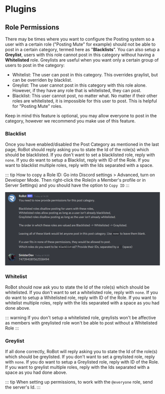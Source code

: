 # Plugins

## Role Permissions

There may be times where you want to configure the Posting system so a user with a certain role ("Posting Mute" for example) should not be able to post in a certain category, termed here as "**Blacklists**".  You can also setup a **Greylist**, users with this role cannot post in this category without having a **Whitelisted** role. Greylists are useful when you want only a certain group of users to post in the category:
* Whitelist: The user can post in this category. This overrides graylist, but can be overriden by blacklist.
* Greylist: The user cannot post in this category with this role alone. However, if they have any role that is whitelisted, they can post.
* Blacklist: This user cannot post, no matter what. No matter if their other roles are whitelisted, it is impossible for this user to post. This is helpful for "Posting Mute" roles.

Keep in mind this feature is optional, you may allow everyone to post in the category, however we recommend you make use of this feature.

### Blacklist

Once you have enabled/disabled the Post Category as mentioned in the last page, RoBot should reply asking you to state the Id of the role(s) which should be blacklisted. If you don't want to set a blacklisted role, reply with `none`. If you do want to setup a Blacklist, reply with ID of the Role. If you want to blacklist multiple roles, reply with the Ids separated with a space.

::: tip
How to copy a Role ID: Go into Discord settings > Advanced, turn on Developer Mode. Then right-click the Role(in a Member's profile or in Server Settings) and you should have the option to `Copy ID`
:::

![BlacklistRoleExample](./images/blacklist_user.png)

### Whitelist

RoBot should now ask you to state the Id of the role(s) which should be whitelisted. If you don't want to set a whitelisted role, reply with `none`. If you do want to setup a Whitelisted role, reply with ID of the Role. If you want to whitelist multiple roles, reply with the Ids separated with a space as you had done above.

::: warning
If you don't setup a whitelisted role, greylists won't be affective as members with greylisted role won't be able to post without a Whitelisted Role
:::

### Greylist

If all done correctly, RoBot will reply asking you to state the Id of the role(s) which should be greylisted. If you don't want to set a greylisted role, reply with `none`. If you do want to setup a Greylisted role, reply with ID of the Role. If you want to greylist multiple roles, reply with the Ids separated with a space as you had done above.

::: tip
When setting up permissions, to work with the `@everyone` role, send the server's Id.
:::


